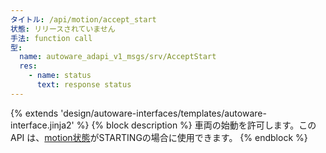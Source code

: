 ```yaml
---
タイトル: /api/motion/accept_start
状態: リリースされていません
手法: function call
型:
  name: autoware_adapi_v1_msgs/srv/AcceptStart
  res:
    - name: status
      text: response status
---
```


{% extends 'design/autoware-interfaces/templates/autoware-interface.jinja2' %}
{% block description %}
車両の始動を許可します。この API は、[motion状態](../../../features/motion.md)がSTARTINGの場合に使用できます。
{% endblock %}
